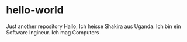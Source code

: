 # hello-world
Just another repository
Hallo,
Ich heisse Shakira aus Uganda.
Ich bin ein Software Ingineur.
Ich mag Computers
